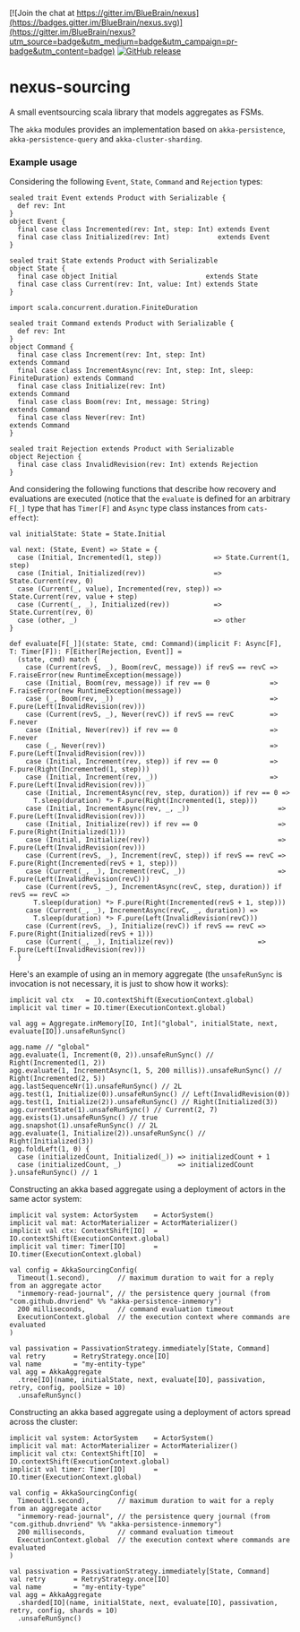 [![Join the chat at https://gitter.im/BlueBrain/nexus](https://badges.gitter.im/BlueBrain/nexus.svg)](https://gitter.im/BlueBrain/nexus?utm_source=badge&utm_medium=badge&utm_campaign=pr-badge&utm_content=badge)
[![GitHub release](https://img.shields.io/github/release/BlueBrain/nexus-sourcing.svg)]()

# nexus-sourcing

A small eventsourcing scala library that models aggregates as FSMs.

The `akka` modules provides an implementation based on `akka-persistence`, `akka-persistence-query` and
`akka-cluster-sharding`.

### Example usage

Considering the following `Event`, `State`, `Command` and `Rejection` types:
```
sealed trait Event extends Product with Serializable {
  def rev: Int
}
object Event {
  final case class Incremented(rev: Int, step: Int) extends Event
  final case class Initialized(rev: Int)            extends Event
}
```
```
sealed trait State extends Product with Serializable
object State {
  final case object Initial                      extends State
  final case class Current(rev: Int, value: Int) extends State
}
```
```
import scala.concurrent.duration.FiniteDuration

sealed trait Command extends Product with Serializable {
  def rev: Int
}
object Command {
  final case class Increment(rev: Int, step: Int)                             extends Command
  final case class IncrementAsync(rev: Int, step: Int, sleep: FiniteDuration) extends Command
  final case class Initialize(rev: Int)                                       extends Command
  final case class Boom(rev: Int, message: String)                            extends Command
  final case class Never(rev: Int)                                            extends Command
}
```
```
sealed trait Rejection extends Product with Serializable
object Rejection {
  final case class InvalidRevision(rev: Int) extends Rejection
}
```

And considering the following functions that describe how recovery and evaluations are executed (notice that the
`evaluate` is defined for an arbitrary `F[_]` type that has `Timer[F]` and `Async` type class instances from
`cats-effect`):

```
val initialState: State = State.Initial

val next: (State, Event) => State = {
  case (Initial, Incremented(1, step))             => State.Current(1, step)
  case (Initial, Initialized(rev))                 => State.Current(rev, 0)
  case (Current(_, value), Incremented(rev, step)) => State.Current(rev, value + step)
  case (Current(_, _), Initialized(rev))           => State.Current(rev, 0)
  case (other, _)                                  => other
}

def evaluate[F[_]](state: State, cmd: Command)(implicit F: Async[F], T: Timer[F]): F[Either[Rejection, Event]] =
  (state, cmd) match {
    case (Current(revS, _), Boom(revC, message)) if revS == revC => F.raiseError(new RuntimeException(message))
    case (Initial, Boom(rev, message)) if rev == 0               => F.raiseError(new RuntimeException(message))
    case (_, Boom(rev, _))                                       => F.pure(Left(InvalidRevision(rev)))
    case (Current(revS, _), Never(revC)) if revS == revC         => F.never
    case (Initial, Never(rev)) if rev == 0                       => F.never
    case (_, Never(rev))                                         => F.pure(Left(InvalidRevision(rev)))
    case (Initial, Increment(rev, step)) if rev == 0             => F.pure(Right(Incremented(1, step)))
    case (Initial, Increment(rev, _))                            => F.pure(Left(InvalidRevision(rev)))
    case (Initial, IncrementAsync(rev, step, duration)) if rev == 0 =>
      T.sleep(duration) *> F.pure(Right(Incremented(1, step)))
    case (Initial, IncrementAsync(rev, _, _))                      => F.pure(Left(InvalidRevision(rev)))
    case (Initial, Initialize(rev)) if rev == 0                    => F.pure(Right(Initialized(1)))
    case (Initial, Initialize(rev))                                => F.pure(Left(InvalidRevision(rev)))
    case (Current(revS, _), Increment(revC, step)) if revS == revC => F.pure(Right(Incremented(revS + 1, step)))
    case (Current(_, _), Increment(revC, _))                       => F.pure(Left(InvalidRevision(revC)))
    case (Current(revS, _), IncrementAsync(revC, step, duration)) if revS == revC =>
      T.sleep(duration) *> F.pure(Right(Incremented(revS + 1, step)))
    case (Current(_, _), IncrementAsync(revC, _, duration)) =>
      T.sleep(duration) *> F.pure(Left(InvalidRevision(revC)))
    case (Current(revS, _), Initialize(revC)) if revS == revC => F.pure(Right(Initialized(revS + 1)))
    case (Current(_, _), Initialize(rev))                     => F.pure(Left(InvalidRevision(rev)))
  }
```

Here's an example of using an in memory aggregate (the `unsafeRunSync` is invocation is not necessary, it is just
to show how it works):
```
implicit val ctx   = IO.contextShift(ExecutionContext.global)
implicit val timer = IO.timer(ExecutionContext.global)

val agg = Aggregate.inMemory[IO, Int]("global", initialState, next, evaluate[IO]).unsafeRunSync()

agg.name // "global"
agg.evaluate(1, Increment(0, 2)).unsafeRunSync() // Right(Incremented(1, 2))
agg.evaluate(1, IncrementAsync(1, 5, 200 millis)).unsafeRunSync() // Right(Incremented(2, 5))
agg.lastSequenceNr(1).unsafeRunSync() // 2L
agg.test(1, Initialize(0)).unsafeRunSync() // Left(InvalidRevision(0))
agg.test(1, Initialize(2)).unsafeRunSync() // Right(Initialized(3))
agg.currentState(1).unsafeRunSync() // Current(2, 7)
agg.exists(1).unsafeRunSync() // true
agg.snapshot(1).unsafeRunSync() // 2L
agg.evaluate(1, Initialize(2)).unsafeRunSync() // Right(Initialized(3))
agg.foldLeft(1, 0) {
  case (initializedCount, Initialized(_)) => initializedCount + 1
  case (initializedCount, _)              => initializedCount
}.unsafeRunSync() // 1
```

Constructing an akka based aggregate using a deployment of actors in the same actor system:
```
implicit val system: ActorSystem    = ActorSystem()
implicit val mat: ActorMaterializer = ActorMaterializer()
implicit val ctx: ContextShift[IO]  = IO.contextShift(ExecutionContext.global)
implicit val timer: Timer[IO]       = IO.timer(ExecutionContext.global)

val config = AkkaSourcingConfig(
  Timeout(1.second),       // maximum duration to wait for a reply from an aggregate actor
  "inmemory-read-journal", // the persistence query journal (from "com.github.dnvriend" %% "akka-persistence-inmemory")
  200 milliseconds,        // command evaluation timeout
  ExecutionContext.global  // the execution context where commands are evaluated
)

val passivation = PassivationStrategy.immediately[State, Command]
val retry       = RetryStrategy.once[IO]
val name        = "my-entity-type"
val agg = AkkaAggregate
  .tree[IO](name, initialState, next, evaluate[IO], passivation, retry, config, poolSize = 10)
  .unsafeRunSync()
```

Constructing an akka based aggregate using a deployment of actors spread across the cluster:
```
implicit val system: ActorSystem    = ActorSystem()
implicit val mat: ActorMaterializer = ActorMaterializer()
implicit val ctx: ContextShift[IO]  = IO.contextShift(ExecutionContext.global)
implicit val timer: Timer[IO]       = IO.timer(ExecutionContext.global)

val config = AkkaSourcingConfig(
  Timeout(1.second),       // maximum duration to wait for a reply from an aggregate actor
  "inmemory-read-journal", // the persistence query journal (from "com.github.dnvriend" %% "akka-persistence-inmemory")
  200 milliseconds,        // command evaluation timeout
  ExecutionContext.global  // the execution context where commands are evaluated
)

val passivation = PassivationStrategy.immediately[State, Command]
val retry       = RetryStrategy.once[IO]
val name        = "my-entity-type"
val agg = AkkaAggregate
  .sharded[IO](name, initialState, next, evaluate[IO], passivation, retry, config, shards = 10)
  .unsafeRunSync()
```